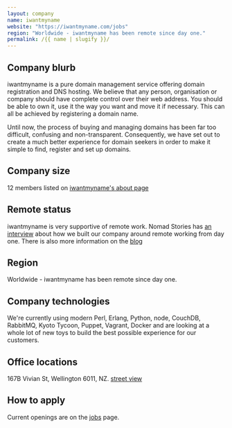 ```yaml
---
layout: company
name: iwantmyname
website: "https://iwantmyname.com/jobs"
region: "Worldwide - iwantmyname has been remote since day one."
permalink: /{{ name | slugify }}/
---
```


## Company blurb

iwantmyname is a pure domain management service offering domain registration and DNS hosting.
We believe that any person, organisation or company should have complete control over their web address. You should be able to own it, use it the way you want and move it if necessary. This can all be achieved by registering a domain name.

Until now, the process of buying and managing domains has been far too difficult, confusing and non-transparent. Consequently, we have set out to create a much better experience for domain seekers in order to make it simple to find, register and set up domains.

## Company size

12 members listed on [iwantmyname's about page](https://iwantmyname.com/about)

## Remote status

iwantmyname is very supportive of remote work. Nomad Stories has [an interview](https://nomadlist.com/stories/iwantmyname-works-remotely) about how we built our company around remote working from day one. There is also more information on the [blog](https://iwantmyname.com/blog/2014/05/culture-at-iwmn-part-two.html)

## Region

Worldwide - iwantmyname has been remote since day one.

## Company technologies

We're currently using modern Perl, Erlang, Python, node, CouchDB, RabbitMQ, Kyoto Tycoon, Puppet, Vagrant, Docker and are looking at a whole lot of new toys to build the best possible experience for our customers.

## Office locations

167B Vivian St, Wellington 6011, NZ. [street view](https://www.google.com/maps/preview#!q=167+Vivian+St&data=!1m8!1m3!1d3!2d174.774182!3d-41.294553!2m2!1f233.46!2f102.15!4f75!2m4!1e1!2m2!1sCT-0ePfA5A3F3GKEoOX9sQ!2e0!4m15!2m14!1m13!1s0x6d38afd86ffac675%3A0xa1a853e42fca0b80!3m8!1m3!1d429156!2d-117.1089785!3d32.8245525!3m2!1i1024!2i768!4f13.1!4m2!3d-41.2946876!4d174.7740194&fid=5)

## How to apply

Current openings are on the [jobs](https://iwantmyname.com/jobs) page.